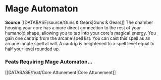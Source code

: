 ﻿---
id: '185'
name: Mage Automaton
rarity: Common
source: '[[DATABASE/source/Guns & Gears|Guns & Gears]]'
type: Heritage

---
# Mage Automaton

**Source** [[DATABASE/source/Guns & Gears|Guns & Gears]]
The chamber housing your core has a more direct connection to the rest of your humanoid shape, allowing you to tap into your core's magical energy. You gain one cantrip from the arcane spell list. You can cast this spell as an arcane innate spell at will. A cantrip is heightened to a spell level equal to half your level rounded up.

### Feats Requiring Mage Automaton...

[[DATABASE/feat/Core Attunement|Core Attunement]]
